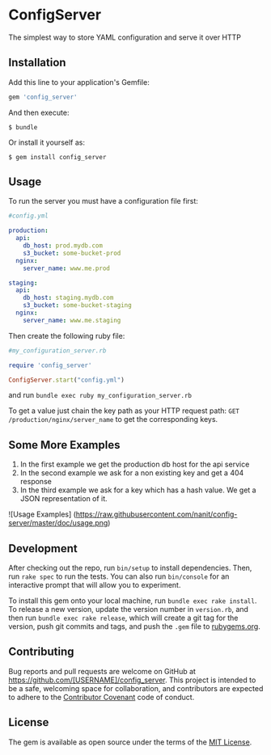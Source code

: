 # ConfigServer

The simplest way to store YAML configuration and serve it over HTTP

## Installation

Add this line to your application's Gemfile:

```ruby
gem 'config_server'
```

And then execute:

    $ bundle

Or install it yourself as:

    $ gem install config_server

## Usage
To run the server you must have a configuration file first:
```yaml
#config.yml

production:
  api:
    db_host: prod.mydb.com
    s3_bucket: some-bucket-prod
  nginx:
    server_name: www.me.prod

staging:
  api:
    db_host: staging.mydb.com
    s3_bucket: some-bucket-staging
  nginx:
    server_name: www.me.staging
```
Then create the following ruby file:
```ruby
#my_configuration_server.rb

require 'config_server'

ConfigServer.start("config.yml")
```

and run `bundle exec ruby my_configuration_server.rb`

To get a value just chain the key path as your HTTP request path:
`GET /production/nginx/server_name` to get the corresponding keys.

## Some More Examples

1. In the first example we get the production db host for the api service
2. In the second example we ask for a non existing key and get a 404 response
3. In the third example we ask for a key which has a hash value. We get a JSON
   representation of it.

![Usage Examples]
(https://raw.githubusercontent.com/nanit/config-server/master/doc/usage.png)

## Development

After checking out the repo, run `bin/setup` to install dependencies. Then, run `rake spec` to run the tests. You can also run `bin/console` for an interactive prompt that will allow you to experiment.

To install this gem onto your local machine, run `bundle exec rake install`. To release a new version, update the version number in `version.rb`, and then run `bundle exec rake release`, which will create a git tag for the version, push git commits and tags, and push the `.gem` file to [rubygems.org](https://rubygems.org).

## Contributing

Bug reports and pull requests are welcome on GitHub at https://github.com/[USERNAME]/config_server. This project is intended to be a safe, welcoming space for collaboration, and contributors are expected to adhere to the [Contributor Covenant](contributor-covenant.org) code of conduct.


## License

The gem is available as open source under the terms of the [MIT License](http://opensource.org/licenses/MIT).

